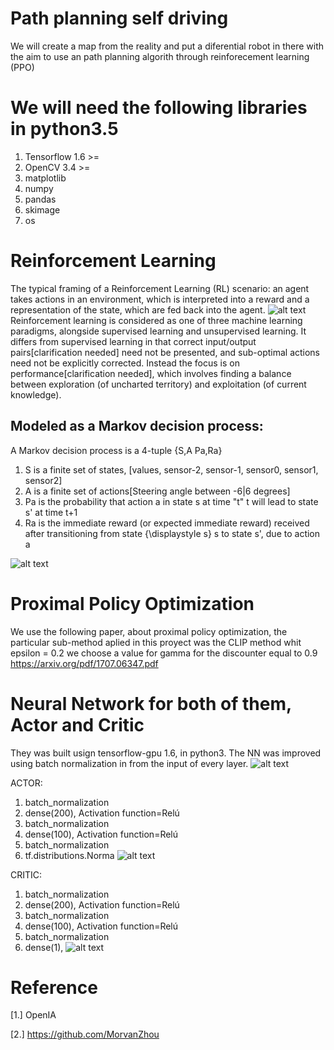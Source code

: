 # Path planning self driving
We will create a map from the reality and put a diferential robot in there with the aim to use an path planning algorith through reinforecement learning (PPO)

# We will need the following libraries in python3.5
1. Tensorflow 1.6 >=
2. OpenCV 3.4 >=
3. matplotlib
4. numpy
5. pandas 
6. skimage
7. os

# Reinforcement Learning
The typical framing of a Reinforcement Learning (RL) scenario: an agent takes actions in an environment, which is interpreted into a reward and a representation of the state, which are fed back into the agent.
![alt text](https://github.com/DavidCastilloAlvarado/path_planning_self_driving/raw/master/path_planning_RL_PPO/images/RL.png)
Reinforcement learning is considered as one of three machine learning paradigms, alongside supervised learning and unsupervised learning. It differs from supervised learning in that correct input/output pairs[clarification needed] need not be presented, and sub-optimal actions need not be explicitly corrected. Instead the focus is on performance[clarification needed], which involves finding a balance between exploration (of uncharted territory) and exploitation (of current knowledge).

## Modeled as a Markov decision process:
A Markov decision process is a 4-tuple {S,A Pa,Ra}
1. S is a finite set of states, [values, sensor-2, sensor-1, sensor0, sensor1, sensor2]
2. A is a finite set of actions[Steering angle between -6|6 degrees]
3. Pa is the probability that action a in state s at time "t" t will lead to state s' at time t+1
4. Ra is the immediate reward (or expected immediate reward) received after transitioning from state {\displaystyle s} s to state s', due to action  a

![alt text](https://github.com/DavidCastilloAlvarado/path_planning_self_driving/raw/master/path_planning_RL_PPO/images/robot.jpg)

# Proximal Policy Optimization
We use the following paper, about proximal policy optimization, the particular sub-method aplied in this proyect was the CLIP method whit epsilon = 0.2 
we choose a value for gamma for the discounter equal to 0.9 
https://arxiv.org/pdf/1707.06347.pdf

# Neural Network for both of them, Actor and Critic
They was built usign tensorflow-gpu 1.6, in python3.
The NN was improved using batch normalization in from the input of every layer. 
![alt text](https://github.com/DavidCastilloAlvarado/path_planning_self_driving/raw/master/path_planning_RL_PPO/images/PPO.png)

ACTOR:
1. batch_normalization
2. dense(200), Activation function=Relú
3. batch_normalization
4. dense(100), Activation function=Relú
5. batch_normalization
6. tf.distributions.Norma
![alt text](https://github.com/DavidCastilloAlvarado/path_planning_self_driving/raw/master/path_planning_RL_PPO/images/actor.png)

CRITIC:
1. batch_normalization
2. dense(200), Activation function=Relú
3. batch_normalization
4. dense(100), Activation function=Relú
5. batch_normalization
6. dense(1),
![alt text](https://github.com/DavidCastilloAlvarado/path_planning_self_driving/raw/master/path_planning_RL_PPO/images/critic.png)

# Reference

[1.] OpenIA    

[2.] https://github.com/MorvanZhou




